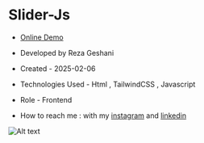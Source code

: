 # Slider-Js

- [Online Demo](https://rezageshaniweb.github.io/Slider-Js/)

- Developed by Reza Geshani

- Created - 2025-02-06

- Technologies Used - Html , TailwindCSS , Javascript

- Role - Frontend

- How to reach me : with my [instagram](https://www.instagram.com/rezageshani_web) and [linkedin](http://www.linkedin.com/in/reza-geshani-web)


![Alt text](https://github.com/user-attachments/assets/cad9568d-2765-463e-845f-3ede0f3388ef)
